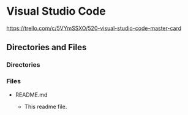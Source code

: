 # Visual Studio Code

https://trello.com/c/5VYmSSXO/520-visual-studio-code-master-card

## Directories and Files

### Directories

### Files

- README.md

  - This readme file.
